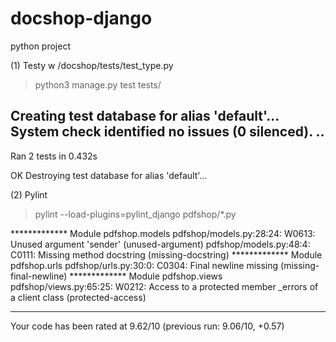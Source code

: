 # docshop-django
python project

(1) Testy w /docshop/tests/test_type.py

> python3 manage.py test tests/

Creating test database for alias 'default'...
System check identified no issues (0 silenced).
..
----------------------------------------------------------------------
Ran 2 tests in 0.432s

OK
Destroying test database for alias 'default'...


(2) Pylint

> pylint --load-plugins=pylint_django pdfshop/*.py

************* Module pdfshop.models
pdfshop/models.py:28:24: W0613: Unused argument 'sender' (unused-argument)
pdfshop/models.py:48:4: C0111: Missing method docstring (missing-docstring)
************* Module pdfshop.urls
pdfshop/urls.py:30:0: C0304: Final newline missing (missing-final-newline)
************* Module pdfshop.views
pdfshop/views.py:65:25: W0212: Access to a protected member _errors of a client class (protected-access)

------------------------------------------------------------------
Your code has been rated at 9.62/10 (previous run: 9.06/10, +0.57)
